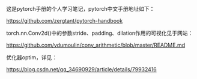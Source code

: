 这是pytorch手册的个人学习笔记，pytorch中文手册地址如下：

https://github.com/zergtant/pytorch-handbook

torch.nn.Conv2d()中的参数stride、padding、dilation作用的可视化见于网站：

https://github.com/vdumoulin/conv_arithmetic/blob/master/README.md

优化器optim，详见：

https://blog.csdn.net/qq_34690929/article/details/79932416

